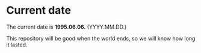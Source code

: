 # Current date

The current date is **1995.06.06.** (YYYY.MM.DD.)

This repository will be good when the world ends, so we will know how long it lasted.